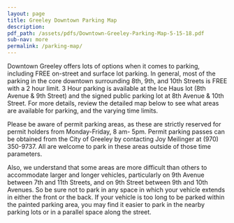 ```yaml
---
layout: page
title: Greeley Downtown Parking Map
description:
pdf_path: /assets/pdfs/Downtown-Greeley-Parking-Map-5-15-18.pdf
sub-nav: more
permalink: /parking-map/
---
```


Downtown Greeley offers lots of options when it comes to parking, including FREE on-street and surface lot parking. In general, most of the parking in the core downtown surrounding 8th, 9th, and 10th Streets is FREE with a 2 hour limit. 3 Hour parking is available at the Ice Haus lot (8th Avenue & 9th Street) and the signed public parking lot at 8th Avenue & 10th Street. For more details, review the detailed map below to see what areas are available for parking, and the varying time limits.

Please be aware of permit parking areas, as these are strictly reserved for permit holders from Monday-Friday, 8 am- 5pm. Permit parking passes can be obtained from the City of Greeley by contacting Joy Meilinger at (970) 350-9737. All are welcome to park in these areas outside of those time parameters.

Also, we understand that some areas are more difficult than others to accommodate larger and longer vehicles, particularly on 9th Avenue between 7th and 11th Streets, and on 9th Street between 9th and 10th Avenues. So be sure not to park in any space in which your vehicle extends in either the front or the back. If your vehicle is too long to be parked within the painted parking area, you may find it easier to park in the nearby parking lots or in a parallel space along the street.